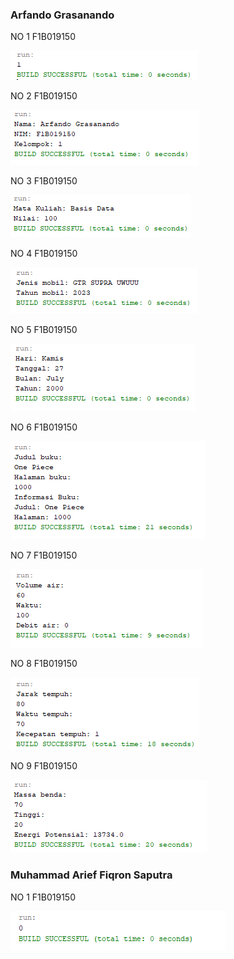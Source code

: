 <h3>Arfando Grasanando</h3>
<p>NO 1 F1B019150</p>
<img src="https://raw.githubusercontent.com/beraskencur/p3-Kelompok-1/main/Arfando Grasanando/No1.png">
<p></p>
<p>NO 2 F1B019150</p>
<img src="https://raw.githubusercontent.com/beraskencur/p3-Kelompok-1/main/Arfando Grasanando/No2.png">
<p></p>
<p>NO 3 F1B019150</p>
<img src="https://raw.githubusercontent.com/beraskencur/p3-Kelompok-1/main/Arfando Grasanando/No3.png">
<p></p>
<p>NO 4 F1B019150</p>
<img src="https://raw.githubusercontent.com/beraskencur/p3-Kelompok-1/main/Arfando Grasanando/No4.png">
<p></p>
<p>NO 5 F1B019150</p>
<img src="https://raw.githubusercontent.com/beraskencur/p3-Kelompok-1/main/Arfando Grasanando/No5.png">
<p></p>
<p>NO 6 F1B019150</p>
<img src="https://raw.githubusercontent.com/beraskencur/p3-Kelompok-1/main/Arfando Grasanando/No6.png">
<p></p>
<p>NO 7 F1B019150</p>
<img src="https://raw.githubusercontent.com/beraskencur/p3-Kelompok-1/main/Arfando Grasanando/No7.png">
<p></p>
<p>NO 8 F1B019150</p>
<img src="https://raw.githubusercontent.com/beraskencur/p3-Kelompok-1/main/Arfando Grasanando/No8.png">
<p></p>
<p>NO 9 F1B019150</p>
<img src="https://raw.githubusercontent.com/beraskencur/p3-Kelompok-1/main/Arfando Grasanando/No9.png">
<p></p>

<h3>Muhammad Arief Fiqron Saputra</h3>
<p>NO 1 F1B019150</p>
<img src="https://raw.githubusercontent.com/beraskencur/p3-Kelompok-1/main/Muhammad Arief Fiqron Saputra/Screnshoot/p3no1_F1B021072.png">
<p></p>
